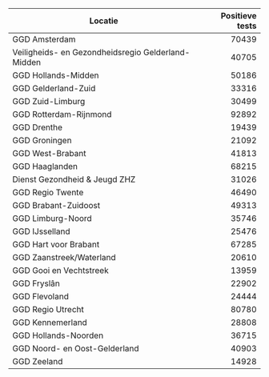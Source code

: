 | Locatie | Positieve tests |
|---------|----------------:|
| GGD Amsterdam                            | 70439 |
| Veiligheids- en Gezondheidsregio Gelderland-Midden | 40705 |
| GGD Hollands-Midden                      | 50186 |
| GGD Gelderland-Zuid                      | 33316 |
| GGD Zuid-Limburg                         | 30499 |
| GGD Rotterdam-Rijnmond                   | 92892 |
| GGD Drenthe                              | 19439 |
| GGD Groningen                            | 21092 |
| GGD West-Brabant                         | 41813 |
| GGD Haaglanden                           | 68215 |
| Dienst Gezondheid & Jeugd ZHZ            | 31026 |
| GGD Regio Twente                         | 46490 |
| GGD Brabant-Zuidoost                     | 49313 |
| GGD Limburg-Noord                        | 35746 |
| GGD IJsselland                           | 25476 |
| GGD Hart voor Brabant                    | 67285 |
| GGD Zaanstreek/Waterland                 | 20610 |
| GGD Gooi en Vechtstreek                  | 13959 |
| GGD Fryslân                              | 22902 |
| GGD Flevoland                            | 24444 |
| GGD Regio Utrecht                        | 80780 |
| GGD Kennemerland                         | 28808 |
| GGD Hollands-Noorden                     | 36715 |
| GGD Noord- en Oost-Gelderland            | 40903 |
| GGD Zeeland                              | 14928 |
